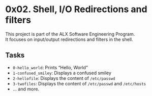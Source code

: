 # 0x02. Shell, I/O Redirections and filters

This project is part of the ALX Software Engineering Program.  
It focuses on input/output redirections and filters in the shell.

## Tasks

- `0-hello_world`: Prints “Hello, World”
- `1-confused_smiley`: Displays a confused smiley
- `2-hellofile`: Displays the content of `/etc/passwd`
- `3-twofiles`: Displays the content of `/etc/passwd` and `/etc/hosts`
- ... and more.

